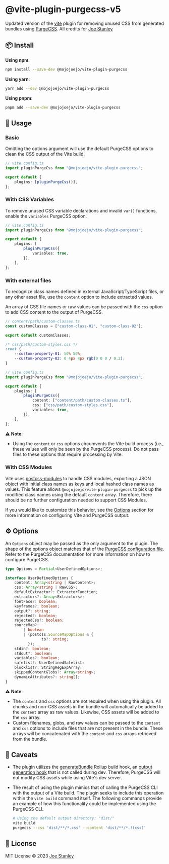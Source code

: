 # @vite-plugin-purgecss-v5

Updated version of the [vite](https://vitejs.dev/) plugin for removing unused CSS from generated
bundles using [PurgeCSS](https://purgecss.com/).
All credits for [Joe Stanley](https://github.com/mojojoejo)

## 📦 Install

**Using npm**:

```sh
npm install --save-dev @mojojoejo/vite-plugin-purgecss
```

**Using yarn**:

```sh
yarn add --dev @mojojoejo/vite-plugin-purgecss
```

**Using pnpm**:

```sh
pnpm add --save-dev @mojojoejo/vite-plugin-purgecss
```

## 🚀 Usage

### Basic

Omitting the options argument will use the default PurgeCSS options to clean
the CSS output of the Vite build.

```ts
// vite.config.ts
import pluginPurgeCss from "@mojojoejo/vite-plugin-purgecss";

export default {
	plugins: [pluginPurgeCss()],
};
```

### With CSS Variables

To remove unused CSS variable declarations and invalid `var()` functions,
enable the `variables` PurgeCSS option.

```ts
// vite.config.ts
import pluginPurgeCss from "@mojojoejo/vite-plugin-purgecss";

export default {
	plugins: [
		pluginPurgeCss({
			variables: true,
		}),
	],
};
```

### With external files

To recognize class names defined in external JavaScript/TypeScript files, or
any other asset file, use the `content` option to include extracted values.

An array of CSS file names or raw values can be passed with the `css` option to
add CSS content to the output of PurgeCSS.

```ts
// content/path/custom-classes.ts
const customClasses = ["custom-class-01", "custom-class-02"];

export default customClasses;
```

```css
/* css/path/custom-styles.css */
:root {
	--custom-property-01: 50% 50%;
	--custom-property-02: 0 4px 4px rgb(0 0 0 / 0.2);
}
```

```ts
// vite.config.ts
import pluginPurgeCss from "@mojojoejo/vite-plugin-purgecss";

export default {
	plugins: [
		pluginPurgeCss({
			content: ["content/path/custom-classes.ts"],
			css: ["css/path/custom-styles.css"],
			variables: true,
		}),
	],
};
```

⚠️ **Note**:

- Using the `content` or `css` options circumvents the Vite build process
  (i.e., these values will only be seen by the PurgeCSS process). Do not pass
  files to these options that require processing by Vite.

### With CSS Modules

Vite uses [postcss-modules](https://github.com/css-modules/postcss-modules) to
handle CSS modules, exporting a JSON object with initial class names as keys
and local hashed class names as values. This feature allows
`@mojojoejo/vite-plugin-purgecss` to pick up the modified class names using the
default `content` array. Therefore, there should be no further configuration
needed to support CSS Modules.

If you would like to customize this behavior, see the [Options](#%EF%B8%8F-options)
section for more information on configuring Vite and PurgeCSS output.

## ⚙️ Options

An `Options` object may be passed as the only argument to the plugin. The shape
of the options object matches that of the
[PurgeCSS configuration file](https://purgecss.com/configuration.html). Refer
to the PurgeCSS documentation for more information on how to configure
PurgeCSS.

```ts
type Options = Partial<UserDefinedOptions>;

interface UserDefinedOptions {
	content: Array<string | RawContent>;
	css: Array<string | RawCSS>;
	defaultExtractor?: ExtractorFunction;
	extractors?: Array<Extractors>;
	fontFace?: boolean;
	keyframes?: boolean;
	output?: string;
	rejected?: boolean;
	rejectedCss?: boolean;
	sourceMap?:
		| boolean
		| (postcss.SourceMapOptions & {
				to?: string;
		  });
	stdin?: boolean;
	stdout?: boolean;
	variables?: boolean;
	safelist?: UserDefinedSafelist;
	blocklist?: StringRegExpArray;
	skippedContentGlobs?: Array<string>;
	dynamicAttributes?: string[];
}
```

⚠️ **Note**:

- The `content` and `css` options are not required when using the plugin. All
  chunks and non-CSS assets in the bundle will automatically be added to the
  `content` array as raw values. Likewise, CSS assets will be added to the
  `css` array.
- Custom filenames, globs, and raw values can be passed to the `content` and
  `css` options to include files that are not present in the bundle. These
  arrays will be concatenated with the `content` and `css` arrays retrieved
  from the bundle.

## 🤔 Caveats

- The plugin utilizes the [generateBundle](https://rollupjs.org/plugin-development/#generatebundle)
  Rollup build hook, an [output generation hook](https://vitejs.dev/guide/api-plugin.html#universal-hooks)
  that is not called during dev. Therefore, PurgeCSS will not modify CSS assets
  while using Vite's dev server.
- The result of using the plugin mimics that of calling the PurgeCSS CLI with
  the output of a Vite build. The plugin seeks to include this operation within
  the `vite build` command itself. The following commands provide an example of
  how this functionality could be implemented using the PurgeCSS CLI.

  ```sh
  # Using the default output directory: "dist/"
  vite build
  purgecss --css 'dist/**/*.css' --content 'dist/**/*.!(css)'
  ```

## 📄 License

MIT License © 2023 [Joe Stanley](https://github.com/mojojoejo)
